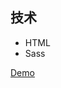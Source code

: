 ## 技术
- HTML
- Sass

[Demo](https://byodian.github.io/blog/5.%20%E7%BC%96%E7%A8%8B%E7%BB%83%E4%B9%A0/Trillo/index.html)